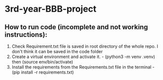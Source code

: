 # 3rd-year-BBB-project
## How to run code (incomplete and not working instructions):
1. Check Requirement.txt file is saved in root directory of the whole repo. I don't think it can be saved in the code folder
2. Create a virtual environment and activate it. - (python3 -m venv .venv) then (source env/bin/activate)
3. Install the requirements from the Requirements.txt file in the terminal - (pip install -r
requirements.txt)

